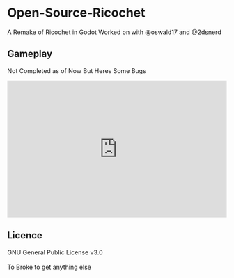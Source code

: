 # Open-Source-Ricochet
A Remake of Ricochet in Godot Worked on with @oswald17 and @2dsnerd

## Gameplay
Not Completed as of Now But Heres Some Bugs
<br>

<div style="position:relative; width:100%; height:0px; padding-bottom:62.500%"><iframe allow="fullscreen" allowfullscreen height="100%" src="https://streamable.com/e/hlyr3r?muted=1" width="100%" style="border:none; width:100%; height:100%; position:absolute; left:0px; top:0px; overflow:hidden;"></iframe></div>

## Licence
GNU General Public License v3.0 
<br>
<br>
To Broke to get anything else